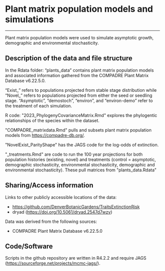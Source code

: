 # Plant matrix population models and simulations
---

Plant matrix population models were used to simulate asymptotic growth, demographic and environmental stochasticity. 
## Description of the data and file structure
In the Rdata folder:
“plants_data” contains plant matrix population models and associated information gathered from the COMPADRE Plant Matrix Database v6.22.5.0. 

“Exist_” refers to populations projected from stable stage distribution while “Novel_” refers to populations projected from either the seed or seedling stage. “Asymptotic”, “demostoch”, “environ”, and “environ-demo” refer to the treatment of each simulation. 

R code:
"2023_PhylogenyCovarianceMatrix.Rmd" explores the phylogentic relationships of the species within the dataset.

"COMPADRE_matrixdata.Rmd" pulls and subsets plant matrix population models from https://compadre-db.org/.

"NovelExist_ParityShape" has the JAGS code for the log-odds of extinction. 

"_treatments.Rmd" are code to run the 100 year projections for both population histories (existing, novel) and treatments (control = asymptotic, demographic stochasticity, environmental stochasticity, demographic and environmental stochasticity). These pull matrices from "plants_data.Rdata"

## Sharing/Access information

Links to other publicly accessible locations of the data:
  * https://github.com/DenverBotanicGardens/TraitsExtinctionRisk
  * dryad (https://doi.org/10.5061/dryad.2547d7wzv)

Data was derived from the following sources:
  * COMPADRE Plant Matrix Database v6.22.5.0


## Code/Software

Scripts in the github repository are written in R4.2.2 and require JAGS (https://sourceforge.net/projects/mcmc-jags/).

